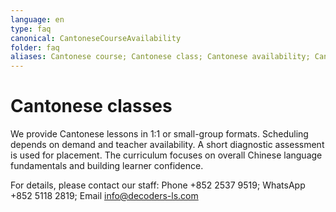 ```yaml
---
language: en
type: faq
canonical: CantoneseCourseAvailability
folder: faq
aliases: Cantonese course; Cantonese class; Cantonese availability; Cantonese for kids; 粵語課; 廣東話課程; 粤语课; 广东话课程
---
```

# Cantonese classes

We provide Cantonese lessons in 1:1 or small-group formats. Scheduling depends on demand and teacher availability. A short diagnostic assessment is used for placement. The curriculum focuses on overall Chinese language fundamentals and building learner confidence.

For details, please contact our staff:
Phone +852 2537 9519; WhatsApp +852 5118 2819; Email info@decoders-ls.com